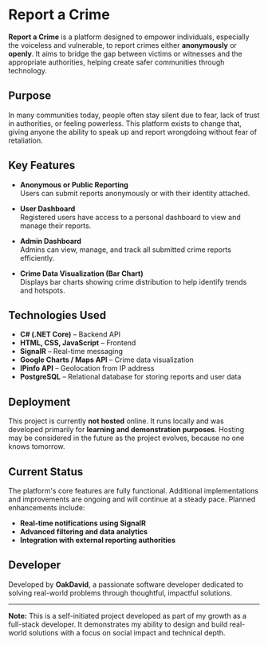 # Report a Crime

**Report a Crime** is a platform designed to empower individuals, especially the voiceless and vulnerable, to report crimes either **anonymously** or **openly**.
It aims to bridge the gap between victims or witnesses and the appropriate authorities, helping create safer communities through technology.

## Purpose
In many communities today, people often stay silent due to fear, lack of trust in authorities, or feeling powerless.
This platform exists to change that, giving anyone the ability to speak up and report wrongdoing without fear of retaliation.

## Key Features

- **Anonymous or Public Reporting**  
  Users can submit reports anonymously or with their identity attached.

- **User Dashboard**  
  Registered users have access to a personal dashboard to view and manage their reports.

- **Admin Dashboard**  
  Admins can view, manage, and track all submitted crime reports efficiently.

- **Crime Data Visualization (Bar Chart)**  
  Displays bar charts showing crime distribution to help identify trends and hotspots.

## Technologies Used

- **C# (.NET Core)** – Backend API
- **HTML, CSS, JavaScript** – Frontend
- **SignalR** – Real-time messaging
- **Google Charts / Maps API** – Crime data visualization
- **IPinfo API** – Geolocation from IP address
- **PostgreSQL** – Relational database for storing reports and user data

## Deployment

This project is currently **not hosted** online. It runs locally and was developed primarily for **learning and demonstration purposes**.
Hosting may be considered in the future as the project evolves, because no one knows tomorrow.

## Current Status
The platform's core features are fully functional. Additional implementations and improvements are ongoing and will continue at a steady pace. Planned enhancements include:
- **Real-time notifications using SignalR**
- **Advanced filtering and data analytics**
- **Integration with external reporting authorities**

## Developer

Developed by **OakDavid**, a passionate software developer dedicated to solving real-world problems through thoughtful, impactful solutions.

---

**Note:** This is a self-initiated project developed as part of my growth as a full-stack developer. It demonstrates my ability to design and build real-world solutions with a focus on social impact and technical depth.
